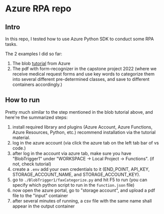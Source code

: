 # Azure RPA repo

## Intro
In this repo, I tested how to use Azure Python SDK to conduct some RPA tasks.

The 2 examples I did so far:
1. The blob [tutorial](https://learn.microsoft.com/en-us/azure/applied-ai-services/form-recognizer/tutorial-azure-function?view=form-recog-3.0.0&source=docs) from Azure
2. The pdf with form-recognizer in the capstone project 2022 (where we receive medical request forms and use key words to categorize them into several different pre-determined classes, and save to different containers accordingly.)

## How to run
Pretty much similar to the step mentioned in the blob tutorial above, and here're the summarized steps:
1. install required library and plugins (Azure Account, Azure Functions, Azure Resources, Python, etc.) recommend installation via the tutorial material.
2. log in the azure account (via click the azure tab on the left tab bar of vs code.)
3. after log in the account via azure tab, make sure you have "BlobTrigger1" under "WORKSPACE -> Local Project -> Functions". (if not, check tutorial)
4. create a `.env` add your own credentials to it (END_POINT, API_KEY, STORAGE_ACCOUNT_NAME, and STORAGE_ACCOUNT_KEY).
5. go to `./BlobTrigger1/faxCategorize.py` and hit F5 to run (you can specify which python script to run in the `function.json` file)
6. now open the azure portal, go to "storage account", and upload a pdf file to the "input" container
7. after several minutes of running, a csv file with the same name shall appear in the output container

